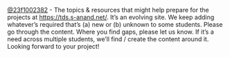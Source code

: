 [@23f1002382](/u/23f1002382) \- The topics & resources that might help prepare
for the projects at <https://tds.s-anand.net/>. It’s an evolving site. We keep
adding whatever’s required that’s (a) new or (b) unknown to some students.
Please go through the content. Where you find gaps, please let us know. If
it’s a need across multiple students, we’ll find / create the content around
it.
Looking forward to your project!